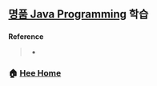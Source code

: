 ## [명품 Java Programming](https://www.booksr.co.kr/html/book/book.asp?seq=696811) 학습

###

**Reference**
> - []()


### :house: [Hee Home](https://github.com/T-WWL/WWL/tree/master/hee)
